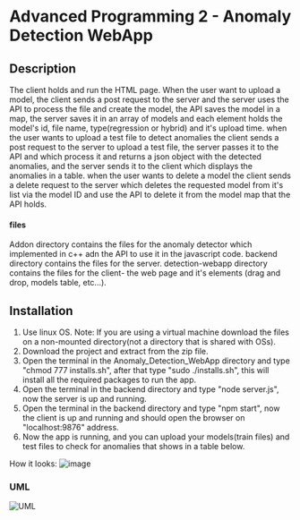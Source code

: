 # Advanced Programming 2 - Anomaly Detection WebApp

## Description
The client holds and run the HTML page. When the user want to upload a model, the client sends a post request to the server and the server uses the API to process the file and create the model, the API saves the model in a map, the server saves it in an array of models and each element holds the model's id, file name, type(regression or hybrid) and it's upload time.
when the user wants to upload a test file to detect anomalies the client sends a post request to the server to upload a test file, the server passes it to the API and which process it and returns a json object with the detected anomalies, and the server sends it to the client which displays the anomalies in a table.
when the user wants to delete a model the client sends a delete request to the server which deletes the requested model from it's list via the model ID and use the API to delete it from the model map that the API holds.

#### files
Addon directory contains the files for the anomaly detector which implemented in c++ adn the API to use it in the javascript code.
backend directory contains the files for the server.
detection-webapp directory contains the files for the client- the web page and it's elements (drag and drop, models table, etc...).

## Installation
1. Use linux OS.
Note: If you are using a virtual machine download the files on a non-mounted directory(not a directory that is shared with OSs).
2. Download the project and extract from the zip file.
3. Open the terminal in the Anomaly_Detection_WebApp directory and type "chmod 777 installs.sh", after that type "sudo ./installs.sh", this will install all the required packages to run the app.
4. Open the terminal in the backend directory and type "node server.js", now the server is up and running.
5. Open the terminal in the backend directory and type "npm start", now the client is up and running and should open the browser on "localhost:9876" address.
6. Now the app is running, and you can upload your models(train files) and test files to check for anomalies that shows in a table below.

How it looks:
![image](https://user-images.githubusercontent.com/73121058/119548606-0ec25a80-bd9f-11eb-92d2-4ff2c3199909.png)

### UML
![UML](https://user-images.githubusercontent.com/74674979/119004229-0a5d0280-b997-11eb-9251-789066cd3b5a.png)
